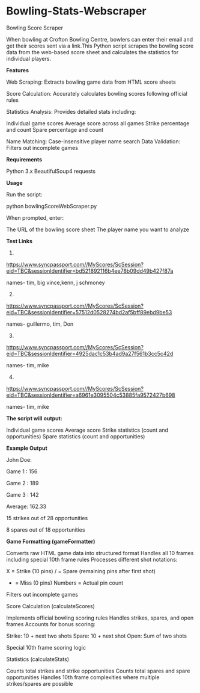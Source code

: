 # Bowling-Stats-Webscraper

Bowling Score Scraper

When bowling at Crofton Bowling Centre, bowlers can enter their email and get their scores sent via a link.This Python script scrapes the bowling score data from the web-based score sheet and calculates the statistics for individual players.

**Features**

Web Scraping: Extracts bowling game data from HTML score sheets

Score Calculation: Accurately calculates bowling scores following official rules

Statistics Analysis: Provides detailed stats including:

Individual game scores
Average score across all games
Strike percentage and count
Spare percentage and count


Name Matching: Case-insensitive player name search
Data Validation: Filters out incomplete games

**Requirements**

Python 3.x
BeautifulSoup4
requests

**Usage**

Run the script:

python bowlingScoreWebScraper.py

When prompted, enter:

The URL of the bowling score sheet
The player name you want to analyze

**Test Links**

1)

https://www.syncpassport.com//MyScores/ScSession?eid=TBC&sessionIdentifier=bd521892116b4ee78b09dd49b427f87a

names- tim, big vince,kenn, j schmoney

2)

https://www.syncpassport.com//MyScores/ScSession?eid=TBC&sessionIdentifier=57512d0528274bd2af5bff89ebd9be53

names- guillermo, tim, Don

3)

https://www.syncpassport.com//MyScores/ScSession?eid=TBC&sessionIdentifier=4925dac1c53b4ad9a27f561b3cc5c42d

names- tim, mike

4)

https://www.syncpassport.com//MyScores/ScSession?eid=TBC&sessionIdentifier=a6961e3095504c53885fa9572427b698

names- tim, mike

**The script will output:**

Individual game scores
Average score
Strike statistics (count and opportunities)
Spare statistics (count and opportunities)



**Example Output**

John Doe:

Game 1 : 156

Game 2 : 189

Game 3 : 142

Average: 162.33

15 strikes out of 28 opportunities

8 spares out of 18 opportunities

**Game Formatting (gameFormatter)**

Converts raw HTML game data into structured format
Handles all 10 frames including special 10th frame rules
Processes different shot notations:

X = Strike (10 pins)
/ = Spare (remaining pins after first shot)
- = Miss (0 pins)
Numbers = Actual pin count


Filters out incomplete games

Score Calculation (calculateScores)

Implements official bowling scoring rules
Handles strikes, spares, and open frames
Accounts for bonus scoring:

Strike: 10 + next two shots
Spare: 10 + next shot
Open: Sum of two shots


Special 10th frame scoring logic

Statistics (calculateStats)

Counts total strikes and strike opportunities
Counts total spares and spare opportunities
Handles 10th frame complexities where multiple strikes/spares are possible
